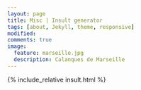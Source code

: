 ```yaml
---
layout: page
title: Misc | Insult generator
tags: [about, Jekyll, theme, responsive]
modified: 
comments: true
image:
  feature: marseille.jpg
  description: Calanques de Marseille
---
```



{% include_relative insult.html %}